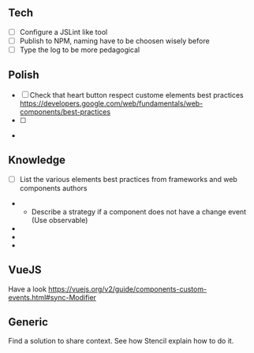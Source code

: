 
## Tech
- [ ] Configure a JSLint like tool
- [ ] Publish to NPM, naming have to be choosen wisely before
- [ ] Type the log to be more pedagogical

## Polish
- [ ] Check that heart button respect custome elements best practices https://developers.google.com/web/fundamentals/web-components/best-practices
- [ ] 
- 



## Knowledge
- [ ] List the various elements best practices from frameworks and web components authors
- - Describe a strategy if a component does not have a change event (Use observable)
- 
- 
- 
## VueJS

Have a look https://vuejs.org/v2/guide/components-custom-events.html#sync-Modifier


## Generic
Find a solution to share context. See how Stencil explain how to do it.